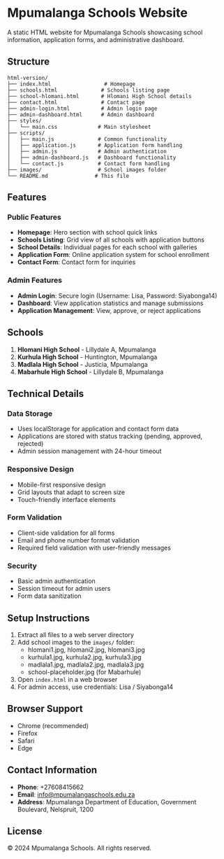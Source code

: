 # Mpumalanga Schools Website

A static HTML website for Mpumalanga Schools showcasing school information, application forms, and administrative dashboard.

## Structure

```
html-version/
├── index.html                 # Homepage
├── schools.html              # Schools listing page
├── school-hlomani.html       # Hlomani High School details
├── contact.html              # Contact page
├── admin-login.html          # Admin login page
├── admin-dashboard.html      # Admin dashboard
├── styles/
│   └── main.css             # Main stylesheet
├── scripts/
│   ├── main.js              # Common functionality
│   ├── application.js       # Application form handling
│   ├── admin.js             # Admin authentication
│   ├── admin-dashboard.js   # Dashboard functionality
│   └── contact.js           # Contact form handling
├── images/                  # School images folder
└── README.md               # This file
```

## Features

### Public Features
- **Homepage**: Hero section with school quick links
- **Schools Listing**: Grid view of all schools with application buttons
- **School Details**: Individual pages for each school with galleries
- **Application Form**: Online application system for school enrollment
- **Contact Form**: Contact form for inquiries

### Admin Features
- **Admin Login**: Secure login (Username: Lisa, Password: Siyabonga14)
- **Dashboard**: View application statistics and manage submissions
- **Application Management**: View, approve, or reject applications

## Schools

1. **Hlomani High School** - Lillydale A, Mpumalanga
2. **Kurhula High School** - Huntington, Mpumalanga  
3. **Madlala High School** - Justicia, Mpumalanga
4. **Mabarhule High School** - Lillydale B, Mpumalanga

## Technical Details

### Data Storage
- Uses localStorage for application and contact form data
- Applications are stored with status tracking (pending, approved, rejected)
- Admin session management with 24-hour timeout

### Responsive Design
- Mobile-first responsive design
- Grid layouts that adapt to screen size
- Touch-friendly interface elements

### Form Validation
- Client-side validation for all forms
- Email and phone number format validation
- Required field validation with user-friendly messages

### Security
- Basic admin authentication
- Session timeout for admin users
- Form data sanitization

## Setup Instructions

1. Extract all files to a web server directory
2. Add school images to the `images/` folder:
   - hlomani1.jpg, hlomani2.jpg, hlomani3.jpg
   - kurhula1.jpg, kurhula2.jpg, kurhula3.jpg
   - madlala1.jpg, madlala2.jpg, madlala3.jpg
   - school-placeholder.jpg (for Mabarhule)
3. Open `index.html` in a web browser
4. For admin access, use credentials: Lisa / Siyabonga14

## Browser Support

- Chrome (recommended)
- Firefox
- Safari
- Edge

## Contact Information

- **Phone**: +27608415662
- **Email**: info@mpumalangaschools.edu.za
- **Address**: Mpumalanga Department of Education, Government Boulevard, Nelspruit, 1200

## License

© 2024 Mpumalanga Schools. All rights reserved.